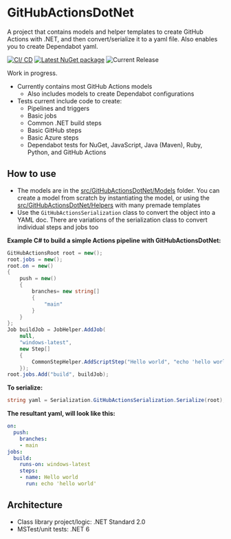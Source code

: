 # GitHubActionsDotNet
A project that contains models and helper templates to create GitHub Actions with .NET, and then convert/serialize it to a yaml file. Also enables you to create Dependabot yaml.

[![CI/ CD](https://github.com/samsmithnz/GitHubActionsDotNet/actions/workflows/CICD.yml/badge.svg)](https://github.com/samsmithnz/GitHubActionsDotNet/actions/workflows/CICD.yml)
[![Latest NuGet package](https://img.shields.io/nuget/v/GitHubActionsDotNet)](https://www.nuget.org/packages/GitHubActionsDotNet/)
![Current Release](https://img.shields.io/github/release/samsmithnz/GitHubActionsDotNet/all.svg)

Work in progress. 
- Currently contains most GitHub Actions models
    - Also includes models to create Dependabot configurations 
- Tests current include code to create:
    - Pipelines and triggers
    - Basic jobs
    - Common .NET build steps
    - Basic GitHub steps
    - Basic Azure steps
    - Dependabot tests for NuGet, JavaScript, Java (Maven), Ruby, Python, and GitHub Actions  

## How to use

- The models are in the [src/GitHubActionsDotNet/Models](https://github.com/samsmithnz/GitHubActionsDotNet/tree/main/src/GitHubActionsDotNet/Models) folder. You can create a model from scratch by instantiating the model, or using the [src/GitHubActionsDotNet/Helpers](https://github.com/samsmithnz/GitHubActionsDotNet/tree/main/src/GitHubActionsDotNet/Helpers) with many premade templates
- Use the `GitHubActionsSerialization` class to convert the object into a YAML doc. There are variations of the serialization class to convert individual steps and jobs too

**Example C# to build a simple Actions pipeline with GitHubActionsDotNet:**
```C#
GitHubActionsRoot root = new();
root.jobs = new();
root.on = new()
{ 
    push = new() 
    { 
        branches= new string[]
        {
            "main"
        }
    }
};
Job buildJob = JobHelper.AddJob(
    null,
    "windows-latest",
    new Step[]
    {
        CommonStepHelper.AddScriptStep("Hello world", "echo 'hello world'")
    });
root.jobs.Add("build", buildJob);
```

**To serialize:**
```C#
string yaml = Serialization.GitHubActionsSerialization.Serialize(root);
```

**The resultant yaml, will look like this:**
```YAML
on:
  push:
    branches:
    - main
jobs:
  build:
    runs-on: windows-latest
    steps:
    - name: Hello world
      run: echo 'hello world'
```


## Architecture
- Class library project/logic: .NET Standard 2.0
- MSTest/unit tests: .NET 6

